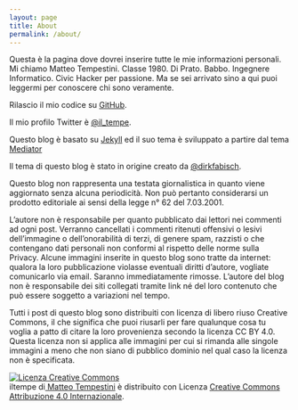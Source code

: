 ```yaml
---
layout: page
title: About
permalink: /about/
---
```


<p class="message">
Questa è la pagina dove dovrei inserire tutte le mie informazioni personali. Mi chiamo Matteo Tempestini. Classe 1980. Di Prato. Babbo. Ingegnere Informatico. Civic Hacker per passione. Ma se sei arrivato sino a qui puoi leggermi per conoscere chi sono veramente.
</p>

Rilascio il mio codice su [GitHub](https://github.com/iltempe).

Il mio profilo Twitter è [@il_tempe](https://twitter.com/il_tempe).

Questo blog è basato su <a href="http://jekyllrb.com" target="_blank">Jekyll</a> ed il suo tema è sviluppato a partire dal tema <a href="https://github.com/dirkfabisch/mediator" target="_blank">Mediator</a>

Il tema di questo blog è stato in origine creato da [@dirkfabisch](https://twitter.com/dirkfabisch).

Questo blog non rappresenta una testata giornalistica in quanto viene aggiornato senza alcuna periodicità.
Non può pertanto considerarsi un prodotto editoriale ai sensi della legge n° 62 del 7.03.2001.

L’autore non è responsabile per quanto pubblicato dai lettori nei commenti ad ogni post. Verranno cancellati i commenti ritenuti offensivi o lesivi dell’immagine o dell’onorabilità di terzi, di genere spam, razzisti o che contengano dati personali non conformi al rispetto delle norme sulla Privacy.
Alcune immagini inserite in questo blog sono tratte da internet: qualora la loro pubblicazione violasse eventuali diritti d’autore, vogliate comunicarlo via email. Saranno immediatamente rimosse. L’autore del blog non è responsabile dei siti collegati tramite link né del loro contenuto che può essere soggetto a variazioni nel tempo.

<p class="message">
Tutti i post di questo blog sono distribuiti con licenza di libero riuso Creative Commons, il che significa che puoi riusarli per fare qualunque cosa tu voglia a patto di citare la loro provenienza secondo la licenza CC BY 4.0. Questa licenza non si applica alle immagini per cui si rimanda alle singole immagini a meno che non siano di pubblico dominio nel qual caso la licenza non è specificata.
</p>

<a rel="license" href="http://creativecommons.org/licenses/by/4.0/"><img alt="Licenza Creative Commons" style="border-width:0" src="https://i.creativecommons.org/l/by/4.0/88x31.png" /></a><br /><span xmlns:dct="http://purl.org/dc/terms/" property="dct:title">iltempe</span> di<a xmlns:cc="http://creativecommons.org/ns#" href="https://github.com/iltempe/iltempe.github.io/tree/master/_posts" property="cc:attributionName" rel="cc:attributionURL"> Matteo Tempestini</a> è distribuito con Licenza <a rel="license" href="http://creativecommons.org/licenses/by/4.0/">Creative Commons Attribuzione 4.0 Internazionale</a>.
